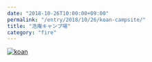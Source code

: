 ```yaml
---
date: "2018-10-26T10:00:00+09:00"
permalink: "/entry/2018/10/26/koan-campsite/"
title: "浩庵キャンプ場"
category: "fire"
---
```


[![koan](https://scontent-nrt1-1.cdninstagram.com/vp/2075de9968fa4c20ae7a6721b020654a/5CA51F3F/t51.2885-15/e35/43913455_344259792803506_6916972553983649730_n.jpg)](https://www.instagram.com/p/BpX07yDDSFq/)
